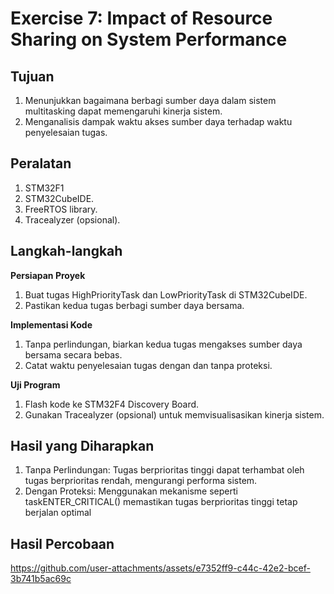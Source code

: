 # Exercise 7: Impact of Resource Sharing on System Performance

## Tujuan
1. Menunjukkan bagaimana berbagi sumber daya dalam sistem multitasking dapat memengaruhi kinerja sistem.
2. Menganalisis dampak waktu akses sumber daya terhadap waktu penyelesaian tugas.

## Peralatan
1. STM32F1
2. STM32CubeIDE.
3. FreeRTOS library.
4. Tracealyzer (opsional).

## Langkah-langkah
**Persiapan Proyek**
1. Buat tugas HighPriorityTask dan LowPriorityTask di STM32CubeIDE.
2. Pastikan kedua tugas berbagi sumber daya bersama.

**Implementasi Kode**
1. Tanpa perlindungan, biarkan kedua tugas mengakses sumber daya bersama secara bebas.
2. Catat waktu penyelesaian tugas dengan dan tanpa proteksi.

**Uji Program**
1. Flash kode ke STM32F4 Discovery Board.
2. Gunakan Tracealyzer (opsional) untuk memvisualisasikan kinerja sistem.

## Hasil yang Diharapkan
1. Tanpa Perlindungan: Tugas berprioritas tinggi dapat terhambat oleh tugas berprioritas rendah, mengurangi performa sistem.
2. Dengan Proteksi: Menggunakan mekanisme seperti taskENTER_CRITICAL() memastikan tugas berprioritas tinggi tetap berjalan optimal

## Hasil Percobaan


https://github.com/user-attachments/assets/e7352ff9-c44c-42e2-bcef-3b741b5ac69c

